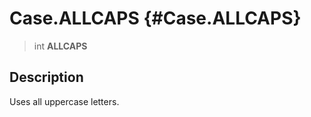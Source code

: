 Case.ALLCAPS {#Case.ALLCAPS}
============

> int **ALLCAPS**

Description
-----------

Uses all uppercase letters.
